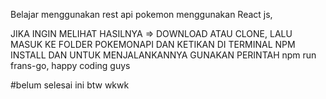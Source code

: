 Belajar menggunakan rest api pokemon menggunakan React js,

JIKA INGIN MELIHAT HASILNYA =>
DOWNLOAD ATAU CLONE, LALU MASUK KE FOLDER POKEMONAPI DAN KETIKAN DI TERMINAL NPM INSTALL DAN UNTUK MENJALANKANNYA GUNAKAN PERINTAH npm run frans-go, happy coding guys

#belum selesai ini btw wkwk
